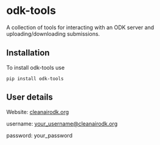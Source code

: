 # odk-tools
A collection of tools for interacting with an ODK server and uploading/downloading submissions.

## Installation 

To install odk-tools use 

```
pip install odk-tools
```

## User details 

Website: [cleanairodk.org](cleanairodk.org)

username: your_username@cleanairodk.org 

password: your_password
